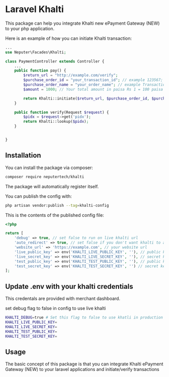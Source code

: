 # Laravel Khalti 

This package can help you integrate Khalti new ePayment Gateway (NEW) to your php application.

Here is an example of how you can initiate Khalti transaction:

```php
...
use Neputer\Facades\Khalti;

class PaymentController extends Controller {
    ...
    public function pay() {
        $return_url = "http://example.com/verify";
        $purchase_order_id = "your_transaction_id"; // example 123567;
        $purchase_order_name = "your_order_name"; // example Transaction: 1234,
        $amount = 1000; // Your total amount in paisa Rs 1 = 100 paisa

        return Khalti::initiate($return_url, $purchase_order_id, $purchase_order_name,  $amount);
    }

    public function verify(Request $request) {
        $pidx = $request->get('pidx');
        return Khalti::lookup($pidx);
    }


}
```

## Installation

You can install the package via composer:

```bash
composer require neputertech/khalti
```

The package will automatically register itself.

You can publish the config with:

```bash
php artisan vendor:publish --tag=khalti-config
```


This is the contents of the published config file:
```php
<?php

return [
    'debug' => true, // set false to run on live khalti url
    'auto_redirect' => true, // set false if you don't want khalti to auto redirect
    'website_url' => 'https://example.com', // your website url
    'live_public_key' => env('KHALTI_LIVE_PUBLIC_KEY', ''), // public key from khalti
    'live_secret_key' => env('KHALTI_LIVE_SECRET_KEY', ''), // secret key from khalti
    'test_public_key' => env('KHALTI_TEST_PUBLIC_KEY', ''), // public key from khalti
    'test_secret_key' => env('KHALTI_TEST_SECRET_KEY', '') // secret key from khalti
];
```

## Update .env with your khalti credentials
This credentals are provided with merchant dashboard. 

set debug flag to false in config to use live khalti 

```bash
KHALTI_DEBUG=true # Set this flag to false to use khatli in production
KHALTI_LIVE_PUBLIC_KEY=
KHALTI_LIVE_SECRET_KEY=
KHALTI_TEST_PUBLIC_KEY=
KHALTI_TEST_SECRET_KEY=
```



## Usage

The basic concept of this package is that you can integrate Khalti ePayment Gateway (NEW) to your laravel applications and initiate/verify transactions 
